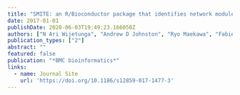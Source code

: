 ```yaml
---
title: "SMITE: an R/Bioconductor package that identifies network modules by integrating genomic and epigenomic information."
date: 2017-01-01
publishDate: 2020-06-03T19:49:23.166050Z
authors: ["N Ari Wijetunga", "Andrew D Johnston", "Ryo Maekawa", "Fabien Delahaye", "Netha Ulahannan", "Kami Kim", "John M Greally"]
publication_types: ["2"]
abstract: ""
featured: false
publication: "*BMC bioinformatics*"
links:
  - name: Journal Site
    url: 'https://doi.org/10.1186/s12859-017-1477-3'
---
```

